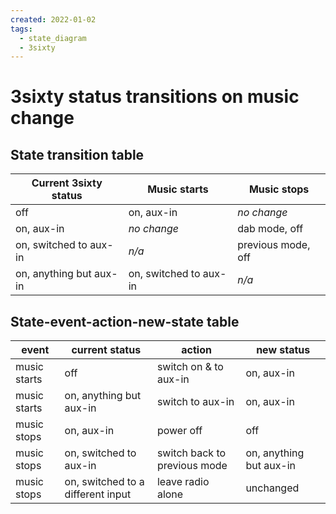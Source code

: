 ```yaml
---
created: 2022-01-02
tags:
  - state_diagram
  - 3sixty
---
```


# 3sixty status transitions on music change

## State transition table

| Current 3sixty status   | Music starts           | Music stops        |
| ----------------------- | ---------------------- | ------------------ |
| off                     | on, aux-in             | *no change*        |
| on, aux-in              | *no change*            | dab mode, off      |
| on, switched to aux-in  | *n/a*                  | previous mode, off |
| on, anything but aux-in | on, switched to aux-in | *n/a*              |

## State-event-action-new-state table

| event        | current status                    | action                       | new status              |
| ------------ | --------------------------------- | ---------------------------- | ----------------------- |
| music starts | off                               | switch on & to aux-in        | on, aux-in              |
| music starts | on, anything but aux-in           | switch to aux-in             | on, aux-in              |
| music stops  | on, aux-in                        | power off                    | off                     |
| music stops  | on, switched to aux-in            | switch back to previous mode | on, anything but aux-in |
| music stops  | on, switched to a different input | leave radio alone            | unchanged               |
